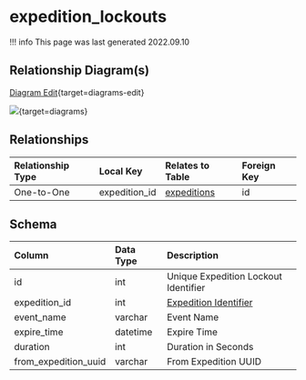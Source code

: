 # expedition_lockouts

!!! info
	This page was last generated 2022.09.10

## Relationship Diagram(s)

[Diagram Edit](https://mermaid.live/edit#eyJjb2RlIjoiZXJEaWFncmFtXG4gICAgZXhwZWRpdGlvbl9sb2Nrb3V0cyB7XG4gICAgICAgIGludHVuc2lnbmVkIGV4cGVkaXRpb25faWRcbiAgICB9XG4gICAgZXhwZWRpdGlvbnMge1xuICAgICAgICBpbnR1bnNpZ25lZCBpZFxuICAgICAgICBpbnR1bnNpZ25lZCBkeW5hbWljX3pvbmVfaWRcbiAgICB9XG4gICAgZXhwZWRpdGlvbl9sb2Nrb3V0cyB8fC0tb3sgZXhwZWRpdGlvbnMgOiBPbmUtdG8tT25lXG5cbiIsIm1lcm1haWQiOnsidGhlbWUiOiJkZWZhdWx0In0sInVwZGF0ZUVkaXRvciI6dHJ1ZSwiYXV0b1N5bmMiOnRydWUsInVwZGF0ZURpYWdyYW0iOnRydWV9){target=diagrams-edit}

[![](https://mermaid.ink/img/eyJjb2RlIjoiZXJEaWFncmFtXG4gICAgZXhwZWRpdGlvbl9sb2Nrb3V0cyB7XG4gICAgICAgIGludHVuc2lnbmVkIGV4cGVkaXRpb25faWRcbiAgICB9XG4gICAgZXhwZWRpdGlvbnMge1xuICAgICAgICBpbnR1bnNpZ25lZCBpZFxuICAgICAgICBpbnR1bnNpZ25lZCBkeW5hbWljX3pvbmVfaWRcbiAgICB9XG4gICAgZXhwZWRpdGlvbl9sb2Nrb3V0cyB8fC0tb3sgZXhwZWRpdGlvbnMgOiBPbmUtdG8tT25lXG5cbiIsIm1lcm1haWQiOnsidGhlbWUiOiJkZWZhdWx0In0sInVwZGF0ZUVkaXRvciI6dHJ1ZSwiYXV0b1N5bmMiOnRydWUsInVwZGF0ZURpYWdyYW0iOnRydWV9)](https://mermaid.ink/img/eyJjb2RlIjoiZXJEaWFncmFtXG4gICAgZXhwZWRpdGlvbl9sb2Nrb3V0cyB7XG4gICAgICAgIGludHVuc2lnbmVkIGV4cGVkaXRpb25faWRcbiAgICB9XG4gICAgZXhwZWRpdGlvbnMge1xuICAgICAgICBpbnR1bnNpZ25lZCBpZFxuICAgICAgICBpbnR1bnNpZ25lZCBkeW5hbWljX3pvbmVfaWRcbiAgICB9XG4gICAgZXhwZWRpdGlvbl9sb2Nrb3V0cyB8fC0tb3sgZXhwZWRpdGlvbnMgOiBPbmUtdG8tT25lXG5cbiIsIm1lcm1haWQiOnsidGhlbWUiOiJkZWZhdWx0In0sInVwZGF0ZUVkaXRvciI6dHJ1ZSwiYXV0b1N5bmMiOnRydWUsInVwZGF0ZURpYWdyYW0iOnRydWV9){target=diagrams}


## Relationships

| Relationship Type | Local Key | Relates to Table | Foreign Key |
| :--- | :--- | :--- | :--- |
| One-to-One | expedition_id | [expeditions](../../schema/expeditions/expeditions.md) | id |


## Schema

| Column | Data Type | Description |
| :--- | :--- | :--- |
| id | int | Unique Expedition Lockout Identifier |
| expedition_id | int | [Expedition Identifier](expeditions.md) |
| event_name | varchar | Event Name |
| expire_time | datetime | Expire Time |
| duration | int | Duration in Seconds |
| from_expedition_uuid | varchar | From Expedition UUID |

